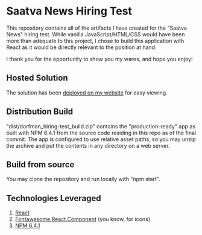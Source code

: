 # Saatva News Hiring Test
This repository contains all of the artifacts I have created for the "Saatva News" hiring test. While vanilla JavaScript/HTML/CSS would have been more than adequate to this project, I chose to build this application with React as it would be directly relevant to the position at hand.

I thank you for the opportunity to show you my wares, and hope you enjoy!

## Hosted Solution
The solution has been <a href="http://saatva.thisiteration.com" target="_blank">deployed on my website</a> for easy viewing.

## Distribution Build 
"dist/dorfman_hiring-test_build.zip" contains the "production-ready" app as built with NPM 6.4.1 from the source code residing in this repo as of the final commit. The app is configured to use relative asset paths, so you may unzip the archive and put the contents in any directory on a web server.

## Build from source
You may clone the repository and run locally with "npm start".

## Technologies Leveraged
1. <a href="https://reactjs.org/" target="_blank">React</a>
2. <a href="https://fontawesome.com/how-to-use/on-the-web/using-with/react" target="_blank">Fontawesome React Component</a> (you know, for icons)
3. <a href="https://www.npmjs.com/" target="_blank">NPM 6.4.1</a>

